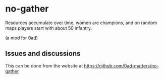 # no-gather

Resources accumulate over time, women are champions, and on random
maps players start with about 50 infantry.

(a mod for [0ad](https://play0ad.com/))

## Issues and discussions

This can be done from the website at
https://github.com/0ad-matters/no-gather

